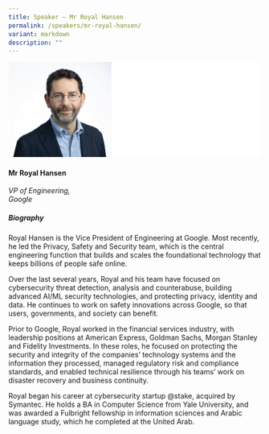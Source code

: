 ```yaml
---
title: Speaker – Mr Royal Hansen
permalink: /speakers/mr-royal-hansen/
variant: markdown
description: ""
---
```

![](/images/2025%20speakers/Royal_Hansen_headshot.png)
#### **Mr Royal Hansen**

*VP of Engineering, <br>Google*

##### **Biography**
Royal Hansen is the Vice President of Engineering at Google. Most recently, he led the Privacy, Safety and Security team, which is the central engineering function that builds and scales the foundational technology that keeps billions of people safe online. 

Over the last several years, Royal and his team have focused on cybersecurity threat detection, analysis and counterabuse, building advanced AI/ML security technologies, and protecting privacy, identity and data. He continues to work on safety innovations across Google, so that users, governments, and society can benefit.

Prior to Google, Royal worked in the financial services industry, with leadership positions at American Express, Goldman Sachs, Morgan Stanley and Fidelity Investments. In these roles, he focused on protecting the security and integrity of the companies’ technology systems and the information they processed, managed regulatory risk and compliance standards, and enabled technical resilience through his teams’ work on disaster recovery and business continuity. 

Royal began his career at cybersecurity startup @stake, acquired by Symantec. He holds a BA in Computer Science from Yale University, and was awarded a Fulbright fellowship in information sciences and Arabic language study, which he completed at the United Arab.